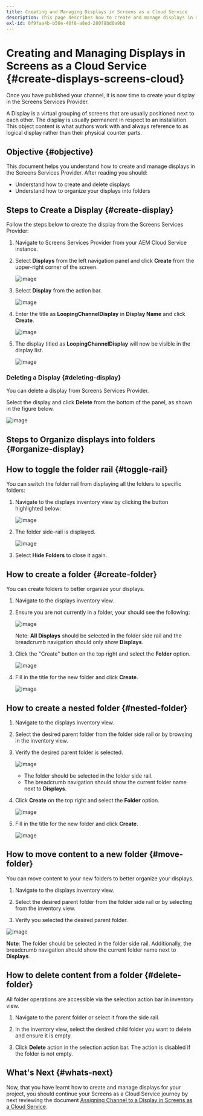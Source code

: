 ```yaml
---
title: Creating and Managing Displays in Screens as a Cloud Service
description: This page describes how to create and manage displays in Screens as a Cloud Service.
exl-id: 0f9faa4b-b50e-40f8-a8ed-280f8bd0a9b8
---
```

# Creating and Managing Displays in Screens as a Cloud Service {#create-displays-screens-cloud}

Once you have published your channel, it is now time to create your display in the Screens Services Provider.

A Display is a virtual grouping of screens that are usually positioned next to each other. The display is usually permanent in respect to an installation. This object content is what authors work with and always reference to as logical display rather than their physical counter parts.

## Objective {#objective}

This document helps you understand how to create and manage displays in the Screens Services Provider. After reading you should:

* Understand how to create and delete displays
* Understand how to organize your displays into folders

## Steps to Create a Display {#create-display}

Follow the steps below to create the display from the Screens Services Provider:

1. Navigate to Screens Services Provider from your AEM Cloud Service instance.
1. Select **Displays** from the left navigation panel and click **Create** from the upper-right corner of the screen.

   ![image](/help/screens-cloud/assets/display/disp-1.png)

1. Select **Display** from the action bar.

   ![image](/help/screens-cloud/assets/display/disp-2.png)

1. Enter the title as **LoopingChannelDisplay** in **Display Name** and click **Create**.

   ![image](/help/screens-cloud/assets/display/disp3.png)

1. The display titled as **LoopingChannelDisplay** will now be visible in the display list.

   ![image](/help/screens-cloud/assets/display/disp-4.png)

### Deleting a Display {#deleting-display}

You can delete a display from Screens Services Provider.

Select the display and click **Delete** from the bottom of the panel, as shown in the figure below.

   ![image](/help/screens-cloud/assets/display/disp-5.png)

## Steps to Organize displays into folders {#organize-display}

## How to toggle the folder rail {#toggle-rail}

You can switch the folder rail from displaying all the folders to specific folders:

1. Navigate to the displays inventory view by clicking the button highlighted below:

   ![image](/help/screens-cloud/assets/display/display-inventory.png)

1. The folder side-rail is displayed.

   ![image](/help/screens-cloud/assets/display/toggle-rail.png)

1. Select **Hide Folders** to close it again.

## How to create a folder {#create-folder}

You can create folders to better organize your displays.

1. Navigate to the displays inventory view.
1. Ensure you are not currently in a folder, your should see the following:

   ![image](/help/screens-cloud/assets/display/verify-view.png)

   Note: **All Displays** should be selected in the folder side rail and the breadcrumb navigation should only show **Displays**.

1. Click the "Create" button on the top right and select the **Folder** option.

   ![image](/help/screens-cloud/assets/display/Createfolder.png)

1. Fill in the title for the new folder and click **Create**.

   ![image](/help/screens-cloud/assets/display/Createfolder2.png)

## How to create a nested folder {#nested-folder}

1. Navigate to the displays inventory view.

1. Select the desired parent folder from the folder side rail or by browsing in the inventory view.
1. Verify the desired parent folder is selected.

   ![image](/help/screens-cloud/assets/display/Nestedview.png)

   * The folder should be selected in the folder side rail.
   * The breadcrumb navigation should show the current folder name next to **Displays**.

1. Click  **Create**  on the top right and select the **Folder** option.

   ![image](/help/screens-cloud/assets/display/Createfolder.png)

1. Fill in the title for the new folder and click **Create**.

   ![image](/help/screens-cloud/assets/display/Createfolder2.png)

## How to move content to a new folder {#move-folder}

You can move content to your new folders to better organize your displays.

1. Navigate to the displays inventory view.

1. Select the desired parent folder from the folder side rail or by selecting from the inventory view.

1. Verify you selected the desired parent folder.

 ![image](/help/screens-cloud/assets/display/movetofolder.png)

**Note**: The folder should be selected in the folder side rail. Additionally, the breadcrumb navigation should show the current folder name next to **Displays**.

## How to delete content from a folder {#delete-folder}

All folder operations are accessible via the selection action bar in inventory view.

1. Navigate to the parent folder or select it from the side rail.

1. In the inventory view, select the desired child folder you want to delete and ensure it is empty.

1. Click **Delete** action in the selection action bar. The action is disabled if the folder is not empty.


## What's Next {#whats-next}

Now, that you have learnt how to create and manage displays for your project, you should continue your Screens as a Cloud Service journey by next reviewing the document [Assigning Channel to a Display in Screens as a Cloud Service](https://experienceleague.adobe.com/docs/experience-manager-cloud-service/screens-as-cloud-service/create-content/assigning-channels-to-display.html?lang=en).
